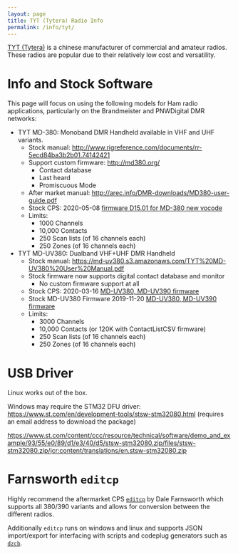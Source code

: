 ```yaml
---
layout: page
title: TYT (Tytera) Radio Info
permalink: /info/tyt/
---
```


[TYT (Tytera)](https://www.tyt888.com/) is a chinese manufacturer of commercial
and amateur radios. These radios are popular due to their relatively low cost
and versatility.

# Info and Stock Software

This page will focus on using the following models for Ham radio applications,
particularly on the Brandmeister and PNWDigital DMR networks:

  * TYT MD-380: Monoband DMR Handheld available in VHF and UHF variants.
    * Stock manual: http://www.rigreference.com/documents/rr-5ecd84ba3b2b01.74142421
    * Support custom firmware: http://md380.org/
      * Contact database
      * Last heard
      * Promiscuous Mode
    * After market manual: http://arec.info/DMR-downloads/MD380-user-guide.pdf
    * Stock CPS: 2020-05-08 [firmware D15.01 for MD-380 new vocode](https://www.tyt888.com/uploadfile/upfiles/20200506083948.zip)
    * Limits:
      * 1000 Channels
      * 10,000 Contacts
      * 250 Scan lists (of 16 channels each)
      * 250 Zones (of 16 channels each)
  * TYT MD-UV380: Dualband VHF+UHF DMR Handheld
    * Stock manual: https://md-uv380.s3.amazonaws.com/TYT%20MD-UV380%20User%20Manual.pdf
    * Stock firmware now supports digital contact database and monitor
      * No custom firmware support at all
    * Stock CPS: 2020-03-16 [MD-UV380, MD-UV390 firmware](https://www.tyt888.com/uploadfile/upfiles/20200316105738.zip)
    * Stock MD-UV380 Firmware 2019-11-20 [MD-UV380, MD-UV390 firmware](https://www.tyt888.com/uploadfile/upfiles/20191120100323.zip)
    * Limits:
      * 3000 Channels
      * 10,000 Contacts (or 120K with ContactListCSV firmware)
      * 250 Scan lists (of 16 channels each)
      * 250 Zones (of 16 channels each)

# USB Driver

Linux works out of the box.

Windows may require the STM32 DFU driver: https://www.st.com/en/development-tools/stsw-stm32080.html (requires an email address to download the package)

https://www.st.com/content/ccc/resource/technical/software/demo_and_example/93/55/e0/89/d1/e3/40/d5/stsw-stm32080.zip/files/stsw-stm32080.zip/jcr:content/translations/en.stsw-stm32080.zip

# Farnsworth `editcp`

Highly recommend the aftermarket CPS
[`editcp`](https://www.farnsworth.org/dale/codeplug/editcp/) by Dale Farnsworth
which supports all 380/390 variants and allows for conversion between the
different radios.

Additionally `editcp` runs on windows and linux and supports JSON
import/export for interfacing with scripts
and codeplug generators such as [`dzcb`](https://github.com/masenf/dzcb).
